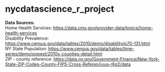 # nycdatascience_r_project


**Data Sources:**<br>
Home Health Services: https://data.cms.gov/provider-data/topics/home-health-services<br>
Disability Prevalence: https://www.census.gov/data/tables/2010/demo/disability/p70-131.html<br>
NY State Population: https://www.census.gov/data/tables/time-series/demo/popest/2010s-counties-detail.html<br>
ZIP - county reference: https://data.ny.gov/Government-Finance/New-York-State-ZIP-Codes-County-FIPS-Cross-Referen/juva-r6g2/data<br>
